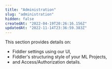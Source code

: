 ```yaml
---
title: "Administration"
slug: "administration"
hidden: false
createdAt: "2022-04-19T20:26:16.156Z"
updatedAt: "2022-11-14T23:36:59.383Z"
---
```

This section provides details on:

- Fiddler settings using our UI, 
- Fiddler's structuring style of your ML Projects, 
- and Access/Authorization details.